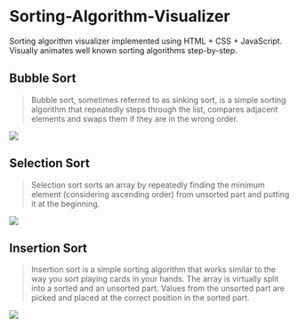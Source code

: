 # Sorting-Algorithm-Visualizer
Sorting algorithm visualizer implemented using HTML + CSS + JavaScript. Visually animates well known sorting algorithms step-by-step.

## Bubble Sort
> Bubble sort, sometimes referred to as sinking sort, is a simple sorting algorithm that repeatedly steps through the list, compares adjacent elements and swaps them if they are in the wrong order.
<img src="https://cartiervu.github.io/docs/assets/Bubble-Sort.gif">

## Selection Sort
> Selection sort sorts an array by repeatedly finding the minimum element (considering ascending order) from unsorted part and putting it at the beginning.
<img src="https://cartiervu.github.io/docs/assets/Selection-Sort.gif">
 
## Insertion Sort
> Insertion sort is a simple sorting algorithm that works similar to the way you sort playing cards in your hands. The array is virtually split into a sorted and an unsorted part. Values from the unsorted part are picked and placed at the correct position in the sorted part.
<img src="https://cartiervu.github.io/docs/assets/Insertion-Sort.gif">

